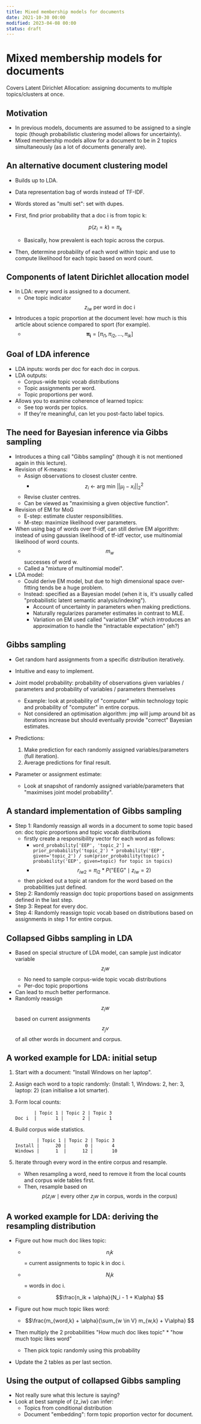 ```yaml
---
title: Mixed membership models for documents
date: 2021-10-30 00:00
modified: 2023-04-08 00:00
status: draft
---
```


# Mixed membership models for documents

Covers Latent Dirichlet Allocation: assigning documents to multiple topics/clusters at once.

## Motivation

* In previous models, documents are assumed to be assigned to a single topic (though probabilistic clustering model allows for uncertainty).
* Mixed membership models allow for a document to be in 2 topics simultaneously (as a lot of documents generally are).

## An alternative document clustering model

* Builds up to LDA.
* Data representation bag of words instead of TF-IDF.
* Words stored as "multi set": set with dupes.
* First, find prior probability that a doc i is from topic k:

  $$p(z_i = k) = \pi_k $$

  * Basically, how prevalent is each topic across the corpus.
* Then, determine probability of each word within topic and use to compute likelihood for each topic based on word count.

## Components of latent Dirichlet allocation model

* In LDA: every word is assigned to a document.
  * One topic indicator $$z_{iw} \text{ per word in doc i} $$
* Introduces a topic proportion at the document level: how much is this article about science compared to sport (for example).
  * $$\mathbf{\pi_i} = [\pi_{i1}, \pi_{i2}, ..., \pi_{ik}] $$

## Goal of LDA inference

* LDA inputs: words per doc for each doc in corpus.
* LDA outputs:
  * Corpus-wide topic vocab distributions 
  * Topic assignments per word.
  * Topic proportions per word.
* Allows you to examine coherence of learned topics:
  * See top words per topics.
  * If they're meaningful, can let you post-facto label topics.

## The need for Bayesian inference via Gibbs sampling

* Introduces a thing call "Gibbs sampling" (though it is not mentioned again in this lecture).
* Revision of K-means:
  * Assign observations to closest cluster centre.
    * $$z_i \text{ <- arg min } ||\mu_j - x_i||_2^2 $$
  * Revise cluster centres.
  * Can be viewed as "maximising a given objective function".
* Revision of EM for MoG
  * E-step: estimate cluster responsibilities.
  * M-step: maximize likelihood over parameters.
* When using bag of words over tf-idf, can still derive EM algorithm: instead of using gaussian likelihood of tf-idf vector, use multinomial likelihood of word counts.
  * $$m_w $$
successes of word w.
  * Called a "mixture of multinomial model".
* LDA model:
  * Could derive EM model, but due to high dimensional space over-fitting tends be a huge problem.
  * Instead: specified as a Bayesian model (when it is, it's usually called "probabilistic latent semantic analysis/indexing").
    * Account of uncertainty in parameters when making predictions.
    * Naturally regularizes parameter estimates in contrast to MLE.  
    * Variation on EM used called "variation EM" which introduces an approximation to handle the "intractable expectation" (eh?)

## Gibbs sampling

* Get random hard assignments from a specific distribution iteratively.
* Intuitive and easy to implement.
* Joint model probability: probability of observations given variables / parameters and probability of variables / parameters themselves
  * Example: look at probability of "computer" within technology topic and probability of "computer" in entire corpus.
  * Not considered an optimisation algorithm: jmp will jump around bit as iterations increase but should eventually provide "correct" Bayesian estimates.
* Predictions:
  1. Make prediction for each randomly assigned variables/parameters (full iteration).
  2. Average predictions for final result.

* Parameter or assignment estimate:
  * Look at snapshot of randomly assigned variable/parameters that "maximises joint model probability".

## A standard implementation of Gibbs sampling

* Step 1: Randomly reassign all words in a document to some topic based on: doc topic proportions and topic vocab distributions
  * firstly create a responsibility vector for each word as follows:
    * ```word_probability['EEP', 'topic_2'] = prior_probability('topic_2') * probability('EEP', given='topic_2') / sum(prior_probability(topic) * probability('EEP', given=topic) for topic in topics)```
    * $$r_{iw2} = \pi_{i2} * P(\text{"EEG"} \mid z_{iw} = 2) $$
  * then picked out a topic at random for the word based on the probabilities just defined.
* Step 2: Randomly reassign doc topic proportions based on assignments defined in the last step.
* Step 3: Repeat for every doc.
* Step 4: Randomly reassign topic vocab based on distributions based on assignments in step 1 for entire corpus.

## Collapsed Gibbs sampling in LDA

* Based on special structure of LDA model, can sample just indicator variable $$z_iw $$
  * No need to sample corpus-wide topic vocab distributions
  * Per-doc topic proportions
* Can lead to much better performance.
* Randomly reassign $$z_iw $$based on current assignments $$z_jv $$
of all other words in document and corpus.

## A worked example for LDA: initial setup

1. Start with a document: "Install Windows on her laptop".
2. Assign each word to a topic randomly: {Install: 1, Windows: 2, her: 3, laptop: 2} (can initialise a lot smarter).
3. Form local counts:

    ```
           | Topic 1 | Topic 2 | Topic 3
    Doc i  |       1 |       2 |       1
    ```

4. Build corpus wide statistics.

    ```
            | Topic 1 | Topic 2 | Topic 3
    Install |      20 |       0 |       4
    Windows |      1  |      12 |       10
    ```

5. Iterate through every word in the entire corpus and resample.
    * When resampling a word, need to remove it from the local counts and corpus wide tables first.
     * Then, resample based on $$p(z_iw \mid \text{every other } z_jw \text{ in corpus, words in the corpus}) $$

## A worked example for LDA: deriving the resampling distribution

* Figure out how much doc likes topic:
  * $$n_ik $$
= current assignments to topic k in doc i.

  * $$N_ik $$
= words in doc i.

  * $$\frac{n_ik + \alpha}{N_i - 1 + K\alpha} $$
 
* Figure out how much topic likes word:
  * $$\frac{m_{word,k} + \alpha}{\sum_{w \in V} m_{w,k} + V\alpha} $$
* Then multiply the 2 probabilities "How much doc likes topic" * "how much topic likes word"
  * Then pick topic randomly using this probability
* Update the 2 tables as per last section.

## Using the output of collapsed Gibbs sampling

* Not really sure what this lecture is saying?
* Look at best sample of {z_iw} can infer:
  * Topics from conditional distribution
  * Document "embedding": form topic proportion vector for document. 
